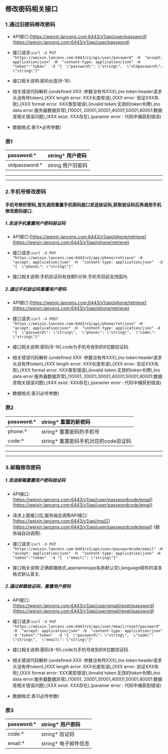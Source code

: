 ## 修改密码相关接口

### 1.通过旧密码修改密码

* API接口:[https://weixin.lancens.com:6443/v1/api/user/password](https://weixin.lancens.com:6443/v1/api/user/password)

* 接口请求:`curl -X PUT "https://weixin.lancens.com:6443/v1/api/user/password" -H  "accept: application/json" -H  "content-type: application/json" -H "token":"token"  -d "{  \"password\": \"string\",  \"oldpassword\": \"string\"}"`

* 接口相关说明:密码长度\(8-16\).

* 相关错误代码解析:\(undefined XXX :参数没有传XXX\),\(no token:header请求头没有传token\),\(XXX length error: XXX长度有误\),\(XXX error: 验证XXX失败\),\(XXX format error: XXX类型错误\),\(invalid token:无效的token令牌\),\(no data error:服务器数据异常\),\(10001, 20001,30001,40001,50001,80001:数据库相关错误问题\),\(XXX exist: XXX存在\),\(paramer error : 代码中捕获到错误\)

* 数据格式:表1\(\*必传参数\)

### 表1

| password:\* | string\* 用户密码 |
| :--- | :--- |
| oldpassword:\* | string 用户旧密码 |

---

---

### 2.手机号修改密码

#### 手机号修好密码,首先调用重置手机密码接口发送验证码,获取验证码后再调用手机修改密码接口.

##### 1.发送手机重置用户密码验证码

* API接口:[https://weixin.lancens.com:6443/v1/api/phone/retrieve](https://weixin.lancens.com:6443/v1/api/phone/retrieve)

* 接口请求:`curl -X PUT "https://weixin.lancens.com:6443/v1/api/phone/retrieve" -H  "accept: application/json" -H  "content-type: application/json"  -d "{  \"phone\": \"string\"}"`

* 接口相关说明:手机验证码有效期5分钟,手机号目前支持国内.

##### 2.通过手机验证码重置用户密码

* API接口:[https://weixin.lancens.com:6443/v1/api/phone/retrieve](https://weixin.lancens.com:6443/v1/api/phone/retrieve)

* 接口请求:`curl -X POST "https://weixin.lancens.com:6443/v1/api/phone/retrieve" -H  "accept: application/json" -H  "content-type: application/json" -d "{  \"password\": \"string\",  \"phone\": \"string\",  \"code\": \"string\"}"`

* 接口相关说明:密码\(8-16\),code为手机号收到的6位数验证码.

* 相关错误代码解析:\(undefined XXX :参数没有传XXX\),\(no token:header请求头没有传token\),\(XXX length error: XXX长度有误\),\(XXX error: 验证XXX失败\),\(XXX format error: XXX类型错误\),\(invalid token:无效的token令牌\),\(no data error:服务器数据异常\),\(10001, 20001,30001,40001,50001,80001:数据库相关错误问题\),\(XXX exist: XXX存在\),\(paramer error : 代码中捕获到错误\)

* 数据格式:表2\(必传参数\)

### 表2

| password:\* | string\* 重置的新密码 |
| :--- | :--- |
| phone:\* | string\* 重置密码的手机号 |
| code:\* | string\* 重置密码手机对应的code验证码 |

---

---

### 3.邮箱修改密码

##### 1.发送邮箱重置用户密码验证码

* API接口:[https://weixin.lancens.com:6443/v1/api/user/passwordcode/email](https://weixin.lancens.com:6443/v1/api/user/passwordcode/email)

* 请求上面接口后,服务端会调用API接口:[https://weixin.lancens.com:6443/v1/api/mail2](https://weixin.lancens.com:6443/v1/api/user/passwordcode/email) \(服务端自动调用\).

* 接口请求:`curl -X PUT "https://weixin.lancens.com:6443/v1/api/user/passwordcode/email" -H  "accept: application/json" -H  "content-type: application/json" -H "token":"token"  -d "{  \"email\": \"string\"}"`

* 接口相关说明:正确邮箱格式,appname\(app名称默认空\),language邮件的语言格式默认英文.

##### 2.通过邮箱验证码，重置用户密码

* API接口:[https://weixin.lancens.com:6443/v1/api/user/email/reset/password](https://weixin.lancens.com:6443/v1/api/user/email/reset/password)

* 接口请求:`curl -X PUT "https://weixin.lancens.com:6443/v1/api/user/email/reset/password" -H  "accept: application/json" -H  "content-type: application/json" -H "token":"token"  -d "{  \"password\": \"string\",  \"code\": \"string\",  \"email\": \"string\"}"`

* 接口相关说明:密码\(8-16\),code为手机号收到的6位数验证码.

* 相关错误代码解析:\(undefined XXX :参数没有传XXX\),\(no token:header请求头没有传token\),\(XXX length error: XXX长度有误\),\(XXX error: 验证XXX失败\),\(XXX format error: XXX类型错误\),\(invalid token:无效的token令牌\),\(no data error:服务器数据异常\),\(10001, 20001,30001,40001,50001,80001:数据库相关错误问题\),\(XXX exist: XXX存在\),\(paramer error : 代码中捕获到错误\)

* 数据格式:表3\(必传参数\)

### 表3

| password:\* | string\* 用户密码 |
| :--- | :--- |
| code:\* | string\* 验证码 |
| email:\* | string\* 电子邮件信息 |



